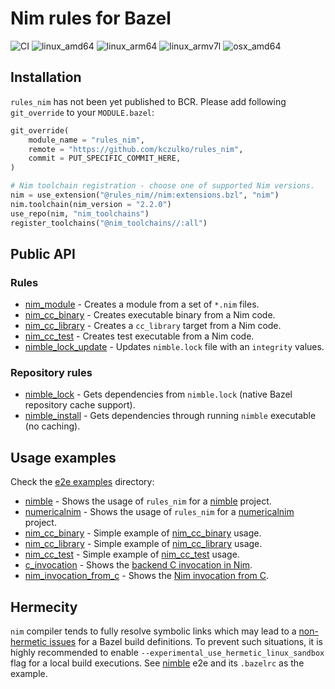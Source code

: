 # Nim rules for Bazel

![CI](https://github.com/kczulko/rules_nim/actions/workflows/workflow.yaml/badge.svg)
![linux_amd64](https://img.shields.io/badge/platform-linux__amd64-orange)
![linux_arm64](https://img.shields.io/badge/platform-linux__arm64-orange)
![linux_armv7l](https://img.shields.io/badge/platform-linux__armv7l-orange)
![osx_amd64](https://img.shields.io/badge/platform-osx__amd64-orange)


## Installation

`rules_nim` has not been yet published to BCR. Please add following `git_override` to your `MODULE.bazel`:

```python
git_override(
    module_name = "rules_nim",
    remote = "https://github.com/kczulko/rules_nim",
    commit = PUT_SPECIFIC_COMMIT_HERE,
)

# Nim toolchain registration - choose one of supported Nim versions.
nim = use_extension("@rules_nim//nim:extensions.bzl", "nim")
nim.toolchain(nim_version = "2.2.0")
use_repo(nim, "nim_toolchains")
register_toolchains("@nim_toolchains//:all")

```

## Public API

### Rules

- [nim_module][nim_module] - Creates a module from a set of `*.nim` files.
- [nim_cc_binary][nim_cc_binary] - Creates executable binary from a Nim code.
- [nim_cc_library][nim_cc_library] - Creates a `cc_library` target from a Nim code.
- [nim_cc_test][nim_cc_test] - Creates test executable from a Nim code.
- [nimble_lock_update][nimble_lock_update] - Updates `nimble.lock` file with an `integrity` values.

### Repository rules

- [nimble_lock][nimble_install] - Gets dependencies from `nimble.lock` (native Bazel repository cache support).
- [nimble_install][nimble_install] - Gets dependencies through running `nimble` executable (no caching).

## Usage examples

Check the [e2e examples](./e2e) directory:
- [nimble](./e2e/nimble) - Shows the usage of `rules_nim` for a [nimble][nimble] project.
- [numericalnim](./e2e/numericalnim) - Shows the usage of `rules_nim` for a [numericalnim][numericalnim] project.
- [nim_cc_binary](./e2e/nim_cc_binary) - Simple example of [nim_cc_binary][nim_cc_binary] usage.
- [nim_cc_library](./e2e/nim_cc_library) - Simple example of [nim_cc_library][nim_cc_library] usage.
- [nim_cc_test](./e2e/nim_cc_test) - Simple example of [nim_cc_test][nim_cc_test] usage.
- [c_invocation](./e2e/c_invocation) - Shows the [backend C invocation in Nim][backend_c_invocation_example].
- [nim_invocation_from_c](./e2e/nim_invocation_from_c) - Shows the [Nim invocation from C][nim_invocation_from_c].

## Hermecity

`nim` compiler tends to fully resolve symbolic links which may lead to a [non-hermetic issues][nonhermetic-toolchain]
for a Bazel build definitions. To prevent such situations, it is highly recommended to enable
`--experimental_use_hermetic_linux_sandbox` flag for a local build executions. See [nimble](./e2e/nimble) 
e2e and its `.bazelrc` as the example.

[nim_module]: https://github.com/kczulko/rules_nim/blob/master/docs/rules.md#nim_module
[nimble_install]: https://github.com/kczulko/rules_nim/blob/master/docs/repo_rules.md#nimble_install
[nimble_lock]: https://github.com/kczulko/rules_nim/blob/master/docs/repo_rules.md#nimble_lock
[nimble_lock_update]: https://github.com/kczulko/rules_nim/blob/master/docs/rules.md#nimble_lock_update
[nim_cc_test]: https://github.com/kczulko/rules_nim/blob/master/docs/rules.md#nim_cc_test
[nim_cc_library]: https://github.com/kczulko/rules_nim/blob/master/docs/rules.md#nim_cc_library
[nim_cc_binary]: https://github.com/kczulko/rules_nim/blob/master/docs/rules.md#nim_cc_binary
[numericalnim]: https://github.com/SciNim/numericalnim
[backend_c_invocation_example]: https://nim-lang.org/docs/backends.html#nim-code-calling-the-backend-c-invocation-example
[nim_invocation_from_c]: https://nim-lang.org/docs/backends.html#backend-code-calling-nim-nim-invocation-example-from-c
[nimble]: https://github.com/nim-lang/nimble
[nonhermetic-toolchain]: https://github.com/kczulko/rules_nim/issues/7

